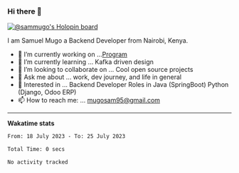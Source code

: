 ### Hi there 👋

[![@sammugo's Holopin board](https://holopin.me/sammugo)](https://holopin.io/@sammugo)

I am Samuel Mugo a Backend Developer from Nairobi, Kenya.

<!--
**sam-mugo/sam-mugo** is a ✨ _special_ ✨ repository because its `README.md` (this file) appears on your GitHub profile.
-->



- 🔭 I’m currently working on ...[Program](https://github.com/sam-mugo/program)
- 🌱 I’m currently learning ... Kafka driven design
- 👯 I’m looking to collaborate on ... Cool open source projects
- 💬 Ask me about ... work, dev journey, and life in general
- 💼 Interested in ... Backend Developer Roles in Java (SpringBoot) Python (Django, Odoo ERP)
- 📫 How to reach me: ... [mugosam95@gmail.com](mailto:mugosam95@gmail.com)

-------
**Wakatime stats**
<!--START_SECTION:waka-->

```txt
From: 18 July 2023 - To: 25 July 2023

Total Time: 0 secs

No activity tracked
```

<!--END_SECTION:waka-->





